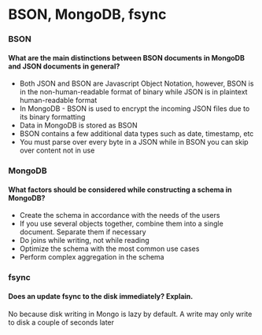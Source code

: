 # BSON, MongoDB, fsync
### BSON
#### What are the main distinctions between BSON documents in MongoDB and JSON documents in general?

 - Both JSON and BSON are Javascript Object Notation, however, BSON is in the non-human-readable format of binary while
JSON is in plaintext human-readable format
 - In MongoDB - BSON is used to encrypt the incoming JSON files due to its binary formatting
 - Data in MongoDB is stored as BSON
 - BSON contains a few additional data types such as date, timestamp, etc
 - You must parse over every byte in a JSON while in BSON you can skip over content not in use

### MongoDB
#### What factors should be considered while constructing a schema in MongoDB?

- Create the schema in accordance with the needs of the users
- If you use several objects together, combine them into a single document. Separate them if necessary
- Do joins while writing, not while reading
- Optimize the schema with the most common use cases
- Perform complex aggregation in the schema

### fsync
#### Does an update fsync to the disk immediately? Explain.

No because disk writing in Mongo is lazy by default. A write may only write to disk a couple of seconds later